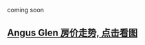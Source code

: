 coming soon

## [Angus Glen 房价走势, 点击看图](https://markham.listing.ca/angus-glen/real-estate-price-history.htm)